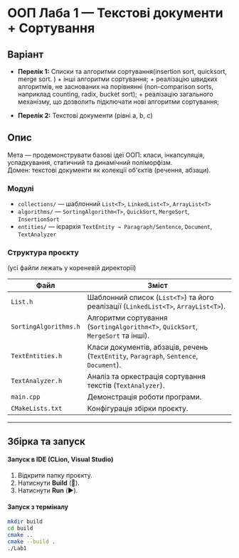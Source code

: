 # OOП Лаба 1 — Текстові документи + Сортування

## Варіант
- **Перелік 1:** Списки та алгоритми сортування(insertion sort, quicksort, merge sort. ) + інші алгоритми сортування; + реалізацію швидких алгоритмів, не заснованих на порівнянні (non-comparison sorts, наприклад counting, radix, bucket sort); + реалізацію загального механізму, що дозволить підключати нові алгоритми сортування;

- **Перелік 2:** Текстові документи (рівні a, b, c)

## Опис
Мета — продемонструвати базові ідеї ООП: класи, інкапсуляція, успадкування, статичний та динамічний поліморфізм.  
Домен: текстові документи як колекції об'єктів (речення, абзаци).

### Модулі
- `collections/` — шаблонний `List<T>`, `LinkedList<T>`, `ArrayList<T>`
- `algorithms/` — `SortingAlgorithm<T>`, `QuickSort`, `MergeSort`, `InsertionSort`
- `entities/` — ієрархія `TextEntity → Paragraph/Sentence`, `Document`, `TextAnalyzer`

### Структура проєкту
(усі файли лежать у кореневій директорії)

| Файл | Зміст |
|---|---|
| `List.h` | Шаблонний список (`List<T>`) та його реалізації (`LinkedList<T>`, `ArrayList<T>`). |
| `SortingAlgorithms.h` | Алгоритми сортування (`SortingAlgorithm<T>`, `QuickSort`, `MergeSort` та інші). |
| `TextEntities.h` | Класи документів, абзаців, речень (`TextEntity`, `Paragraph`, `Sentence`, `Document`). |
| `TextAnalyzer.h` | Аналіз та оркестрація сортування текстів (`TextAnalyzer`). |
| `main.cpp` | Демонстрація роботи програми. |
| `CMakeLists.txt` | Конфігурація збірки проєкту. |

---

## Збірка та запуск

#### Запуск в IDE (CLion, Visual Studio)
1. Відкрити папку проєкту.
2. Натиснути **Build** (🔨).
3. Натиснути **Run** (▶️).

#### Запуск з терміналу
```bash
mkdir build
cd build
cmake ..
cmake --build .
./Lab1